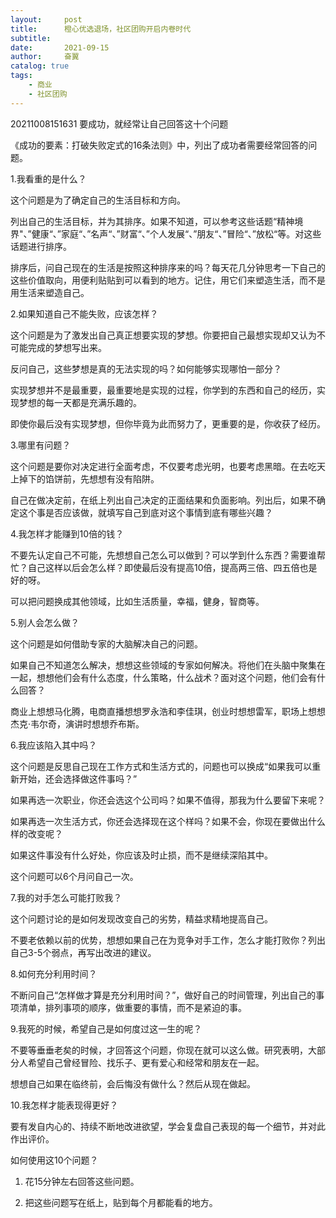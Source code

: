 ```yaml
---
layout:     post
title:      橙心优选退场，社区团购开启内卷时代
subtitle:   
date:       2021-09-15
author:     奋翼
catalog: true
tags:
    - 商业
    - 社区团购
---
```



20211008151631  要成功，就经常让自己回答这十个问题

《成功的要素：打破失败定式的16条法则》中，列出了成功者需要经常回答的问题。

1.我看重的是什么？

这个问题是为了确定自己的生活目标和方向。

列出自己的生活目标，并为其排序。如果不知道，可以参考这些话题“精神境界"、”健康“、”家庭“、”名声“、”财富“、”个人发展“、”朋友“、”冒险“、”放松“等。对这些话题进行排序。

排序后，问自己现在的生活是按照这种排序来的吗？每天花几分钟思考一下自己的这些价值取向，用便利贴贴到可以看到的地方。记住，用它们来塑造生活，而不是用生活来塑造自己。

2.如果知道自己不能失败，应该怎样？

这个问题是为了激发出自己真正想要实现的梦想。你要把自己最想实现却又认为不可能完成的梦想写出来。

反问自己，这些梦想是真的无法实现的吗？如何能够实现哪怕一部分？

实现梦想并不是最重要，最重要地是实现的过程，你学到的东西和自己的经历，实现梦想的每一天都是充满乐趣的。

即使你最后没有实现梦想，但你毕竟为此而努力了，更重要的是，你收获了经历。

3.哪里有问题？

这个问题是要你对决定进行全面考虑，不仅要考虑光明，也要考虑黑暗。在去吃天上掉下的馅饼前，先想想有没有陷阱。

自己在做决定前，在纸上列出自己决定的正面结果和负面影响。列出后，如果不确定这个事是否应该做，就填写自己到底对这个事情到底有哪些兴趣？

4.我怎样才能赚到10倍的钱？

不要先认定自己不可能，先想想自己怎么可以做到？可以学到什么东西？需要谁帮忙？自己这样以后会怎么样？即使最后没有提高10倍，提高两三倍、四五倍也是好的呀。

可以把问题换成其他领域，比如生活质量，幸福，健身，智商等。

5.别人会怎么做？

这个问题是如何借助专家的大脑解决自己的问题。

如果自己不知道怎么解决，想想这些领域的专家如何解决。将他们在头脑中聚集在一起，想想他们会有什么态度，什么策略，什么战术？面对这个问题，他们会有什么回答？

商业上想想马化腾，电商直播想想罗永浩和李佳琪，创业时想想雷军，职场上想想杰克·韦尔奇，演讲时想想乔布斯。

6.我应该陷入其中吗？

这个问题是反思自己现在工作方式和生活方式的，问题也可以换成“如果我可以重新开始，还会选择做这件事吗？”

如果再选一次职业，你还会选这个公司吗？如果不值得，那我为什么要留下来呢？

如果再选一次生活方式，你还会选择现在这个样吗？如果不会，你现在要做出什么样的改变呢？

如果这件事没有什么好处，你应该及时止损，而不是继续深陷其中。

这个问题可以6个月问自己一次。

7.我的对手怎么可能打败我？

这个问题讨论的是如何发现改变自己的劣势，精益求精地提高自己。

不要老依赖以前的优势，想想如果自己在为竞争对手工作，怎么才能打败你？列出自己3-5个弱点，再写出改进的建议。

8.如何充分利用时间？

不断问自己“怎样做才算是充分利用时间？”，做好自己的时间管理，列出自己的事项清单，排列事项的顺序，做重要的事情，而不是紧迫的事。

9.我死的时候，希望自己是如何度过这一生的呢？

不要等垂垂老矣的时候，才回答这个问题，你现在就可以这么做。研究表明，大部分人希望自己曾经冒险、找乐子、更有爱心和经常和朋友在一起。

想想自己如果在临终前，会后悔没有做什么？然后从现在做起。

10.我怎样才能表现得更好？

要有发自内心的、持续不断地改进欲望，学会复盘自己表现的每一个细节，并对此作出评价。

如何使用这10个问题？

1. 花15分钟左右回答这些问题。

2. 把这些问题写在纸上，贴到每个月都能看的地方。